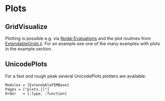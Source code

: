 # Plots

## GridVisualize

Plotting is possible e.g. via [Nodal Evaluations](@ref) and the plot routines from [ExtendableGrids.jl](https://github.com/j-fu/ExtendableGrids.jl). For an example see one of the many examples with plots in the example section.


## UnicodePlots

For a fast and rough peak several UnicodePlots plotters are available:

```@autodocs
Modules = [ExtendableFEMBase]
Pages = ["plots.jl"]
Order   = [:type, :function]
```
